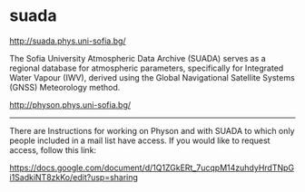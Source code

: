 # suada
http://suada.phys.uni-sofia.bg/

The Sofia University Atmospheric Data Archive (SUADA) serves as a regional database for atmospheric parameters, 
specifically for Integrated Water Vapour (IWV), derived using the Global Navigational Satellite Systems (GNSS) 
Meteorology method.

http://physon.phys.uni-sofia.bg/

********************************

There are Instructions for working on Physon and with SUADA to which only people included in a mail list have access.
If you would like to request access, follow this link:

https://docs.google.com/document/d/1Q1ZGkERt_7ucqpM14zuhdyHrdTNpGi1SadkiNT8zkKo/edit?usp=sharing


